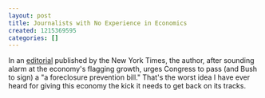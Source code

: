 ```yaml
---
layout: post
title: Journalists with No Experience in Economics
created: 1215369595
categories: []
---
```

In an [editorial](http://www.nytimes.com/2008/07/06/opinion/06sun2.html) published by the New York Times, the author, after sounding alarm at the economy's flagging growth, urges Congress to pass (and Bush to sign) a "a foreclosure prevention bill." That's the worst idea I have ever heard for giving this economy the kick it needs to get back on its tracks.
